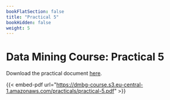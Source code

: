```yaml
---
bookFlatSection: false
title: "Practical 5"
bookHidden: false
weight: 5
---
```


# Data Mining Course: Practical 5

Download the practical document [here](https://dmbg-course.s3.eu-central-1.amazonaws.com/practicals/practical-5.pdf).

{{< embed-pdf url="https://dmbg-course.s3.eu-central-1.amazonaws.com/practicals/practical-5.pdf" >}}
